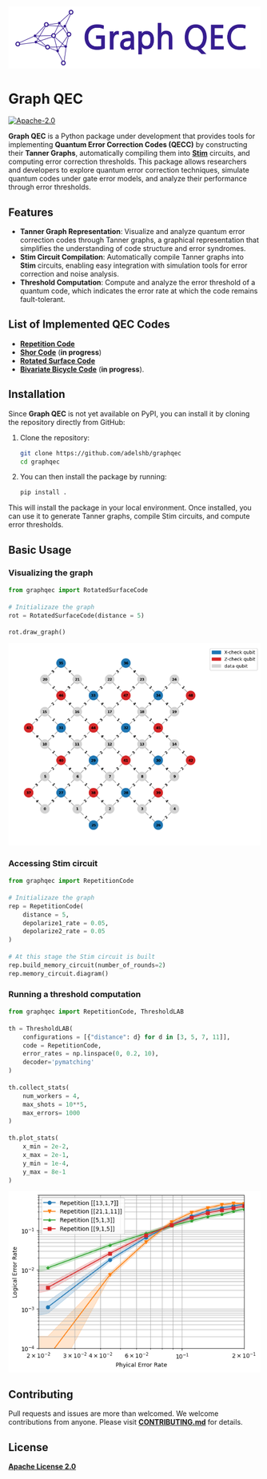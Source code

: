 ![Logo](assets/graph_qec_logo.png)

# Graph QEC

[![Apache-2.0](https://img.shields.io/badge/License-Apache--2.0-blue)](https://opensource.org/licenses/Apache-2.0)

**Graph QEC** is a Python package under development that provides tools for implementing **Quantum Error Correction Codes (QECC)** by constructing their **Tanner Graphs**, automatically compiling them into **[Stim](https://github.com/quantumlib/Stim)** circuits, and computing error correction thresholds. This package allows researchers and developers to explore quantum error correction techniques, simulate quantum codes under gate error models, and analyze their performance through error thresholds.

## Features

- **Tanner Graph Representation**: Visualize and analyze quantum error correction codes through Tanner graphs, a graphical representation that simplifies the understanding of code structure and error syndromes.
- **Stim Circuit Compilation**: Automatically compile Tanner graphs into **Stim** circuits, enabling easy integration with simulation tools for error correction and noise analysis.
- **Threshold Computation**: Compute and analyze the error threshold of a quantum code, which indicates the error rate at which the code remains fault-tolerant.

## List of Implemented QEC Codes

- **[Repetition Code](notebooks/repetition_code.ipynb)**
- **[Shor Code](#)** (**in progress**)
- **[Rotated Surface Code](notebooks/rotated_surface_code.ipynb)**
- **[Bivariate Bicycle Code](#)** (**in progress**).

## Installation

Since **Graph QEC** is not yet available on PyPI, you can install it by cloning the repository directly from GitHub:

1. Clone the repository:

   ```bash
   git clone https://github.com/adelshb/graphqec
   cd graphqec

2. You can then install the package by running:

   ```bash
   pip install .

This will install the package in your local environment. Once installed, you can use it to generate Tanner graphs, compile Stim circuits, and compute error thresholds.

## Basic Usage

### Visualizing the graph

```py
from graphqec import RotatedSurfaceCode

# Initializaze the graph
rot = RotatedSurfaceCode(distance = 5)

rot.draw_graph()
```

![Rotated Surface Code](assets/plots/rotated_surface_code_distance_5.png)

### Accessing Stim circuit

```py
from graphqec import RepetitionCode

# Initializaze the graph
rep = RepetitionCode(
    distance = 5,
    depolarize1_rate = 0.05,
    depolarize2_rate = 0.05
)

# At this stage the Stim circuit is built
rep.build_memory_circuit(number_of_rounds=2)
rep.memory_circuit.diagram()
```

### Running a threshold computation

```py
from graphqec import RepetitionCode, ThresholdLAB

th = ThresholdLAB(
    configurations = [{"distance": d} for d in [3, 5, 7, 11]],
    code = RepetitionCode,
    error_rates = np.linspace(0, 0.2, 10),
    decoder='pymatching'
)

th.collect_stats(
    num_workers = 4,
    max_shots = 10**5,
    max_errors= 1000
)

th.plot_stats(
    x_min = 2e-2,
    x_max = 2e-1,
    y_min = 1e-4,
    y_max = 8e-1
)
```

![Threshold Repetition Code](assets/plots/threshold_repetition_code.png)

## Contributing

Pull requests and issues are more than welcomed. We welcome contributions from anyone. Please visit **[CONTRIBUTING.md](CONTRIBUTING.md)** for details.

## License

**[Apache License 2.0](LICENSE)**
